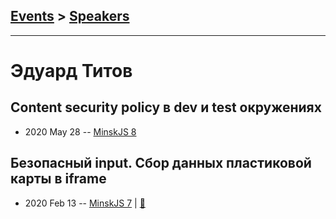 ## [Events](../README.md) > [Speakers](../speakers.md)
---

# Эдуард Титов

## Content security policy в dev и test окружениях
- 2020 May 28 -- [MinskJS 8](https://www.youtube.com/watch?v=JHiQVS5ZXJI)    
## Безопасный input. Сбор данных пластиковой карты в iframe
- 2020 Feb 13 -- [MinskJS 7](https://www.youtube.com/watch?v=NaslZVdmejg)  | [:notebook:](http://ed.titov.im/minskjs-feb-2020/)  
